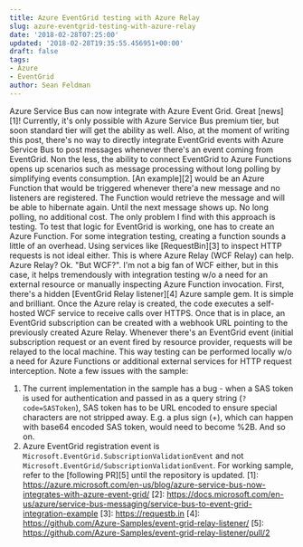 ```yaml
---
title: Azure EventGrid testing with Azure Relay
slug: azure-eventgrid-testing-with-azure-relay
date: '2018-02-28T07:25:00'
updated: '2018-02-28T19:35:55.456951+00:00'
draft: false
tags:
- Azure
- EventGrid
author: Sean Feldman
---
```

Azure Service Bus can now integrate with Azure Event Grid. Great [news][1]! Currently, it's only possible with Azure Service Bus premium tier, but soon standard tier will get the ability as well. Also, at the moment of writing this post, there's no way to directly integrate EventGrid events with Azure Service Bus to post messages whenever there's an event coming from EventGrid.
Non the less, the ability to connect EventGrid to Azure Functions opens up scenarios such as message processing without long polling by simplifying events consumption. [An example][2] would be an Azure Function that would be triggered whenever there'a new message and no listeners are registered. The Function would retrieve the message and will be able to hibernate again. Until the next message shows up. No long polling, no additional cost. The only problem I find with this approach is testing. To test that logic for EventGrid is working, one has to create an Azure Function. For some integration testing, creating a function sounds a little of an overhead. Using services like [RequestBin][3] to inspect HTTP requests is not ideal either. This is where Azure Relay (WCF Relay) can help.
Azure Relay? Ok. "But WCF?". I'm not a big fan of WCF either, but in this case, it helps tremendously with integration testing w/o a need for an external resource or manually inspecting Azure Function invocation.
First, there's a hidden [EventGrid Relay listener][4] Azure sample gem. It is simple and brilliant. Once the Azure relay is created, the code executes a self-hosted WCF service to receive calls over HTTPS. Once that is in place, an EventGrid subscription can be created with a webhook URL pointing to the previously created Azure Relay. Whenever there's an EventGrid event (initial subscription request or an event fired by resource provider, requests will be relayed to the local machine. This way testing can be performed locally w/o a need for Azure Functions or additional external services for HTTP request interception.
Note a few issues with the sample:
1. The current implementation in the sample has a bug - when a SAS token is used for authentication and passed in as a query string (`?code=SASToken`), SAS token has to be URL encoded to ensure special characters are not stripped away. E.g. a plus sign (+), which can happen with base64 encoded SAS token, would need to become %2B. And so on.
2. Azure EventGrid registration event is `Microsoft.EventGrid.SubscriptionValidationEvent` and not `Microsoft.EventGrid/SubscriptionValidationEvent`.
For working sample, refer to the [following PR][5] until the repository is updated.
[1]: https://azure.microsoft.com/en-us/blog/azure-service-bus-now-integrates-with-azure-event-grid/
[2]: https://docs.microsoft.com/en-us/azure/service-bus-messaging/service-bus-to-event-grid-integration-example
[3]: https://requestb.in
[4]: https://github.com/Azure-Samples/event-grid-relay-listener/
[5]: https://github.com/Azure-Samples/event-grid-relay-listener/pull/2
